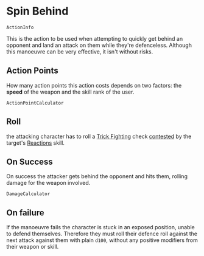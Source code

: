 # Spin Behind

`ActionInfo`

This is the action to be used when attempting to quickly get behind an opponent and land an attack on them while they're defenceless. Although this manoeuvre can be very effective, it isn't without risks.

## Action Points

How many action points this action costs depends on two factors: the **speed** of the weapon and the skill rank of the user.

`ActionPointCalculator`

## Roll

the attacking character has to roll a [Trick Fighting](skill:trick_fighting) check [contested](rule:skill_check) by the target's [Reactions](skill:reactions) skill.

## On Success

On success the attacker gets behind the opponent and hits them, rolling damage for the weapon involved.

`DamageCalculator`

## On failure

If the manoeuvre fails the character is stuck in an exposed position, unable to defend themselves. Therefore they must roll their defence roll against the next attack against them with plain `d100`, without any positive modifiers from their weapon or skill.
